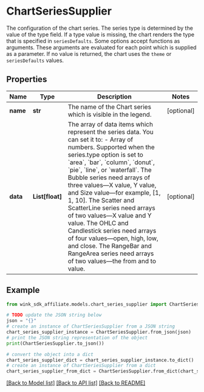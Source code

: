 # ChartSeriesSupplier

The configuration of the chart series. The series type is determined by the value of the type field. If a type value is missing, the chart renders the type that is specified in `seriesDefaults`. Some options accept functions as arguments. These arguments are evaluated for each point which is supplied as a parameter. If no value is returned, the chart uses the `theme` or `seriesDefaults` values.

## Properties

Name | Type | Description | Notes
------------ | ------------- | ------------- | -------------
**name** | **str** | The name of the Chart series which is visible in the legend. | [optional] 
**data** | **List[float]** | The array of data items which represent the series data.  You can set it to:  - Array of numbers. Supported when the series.type option is set to &#x60;area&#x60;, &#x60;bar&#x60;, &#x60;column&#x60;, &#x60;donut&#x60;, &#x60;pie&#x60;, &#x60;line&#x60;, or &#x60;waterfall&#x60;. The Bubble series need arrays of three values—X value, Y value, and Size value—for example, [1, 1, 10]. The Scatter and ScatterLine series need arrays of two values—X value and Y value. The OHLC and Candlestick series need arrays of four values—open, high, low, and close. The RangeBar and RangeArea series need arrays of two values—the from and to value. | [optional] 

## Example

```python
from wink_sdk_affiliate.models.chart_series_supplier import ChartSeriesSupplier

# TODO update the JSON string below
json = "{}"
# create an instance of ChartSeriesSupplier from a JSON string
chart_series_supplier_instance = ChartSeriesSupplier.from_json(json)
# print the JSON string representation of the object
print(ChartSeriesSupplier.to_json())

# convert the object into a dict
chart_series_supplier_dict = chart_series_supplier_instance.to_dict()
# create an instance of ChartSeriesSupplier from a dict
chart_series_supplier_from_dict = ChartSeriesSupplier.from_dict(chart_series_supplier_dict)
```
[[Back to Model list]](../README.md#documentation-for-models) [[Back to API list]](../README.md#documentation-for-api-endpoints) [[Back to README]](../README.md)


